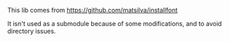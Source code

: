 This lib comes from https://github.com/matsilva/installfont

It isn't used as a submodule because of some modifications, and to avoid directory issues.